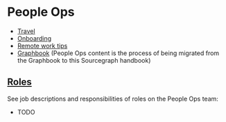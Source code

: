 # People Ops

- [Travel](travel.md)
- [Onboarding](onboarding/index.md)
- [Remote work tips](https://github.com/sourcegraph/Graphbook/blob/master/Onboarding/Distributed%20work%20tips.md)
- [Graphbook](https://github.com/sourcegraph/Graphbook) (People Ops content is the process of being migrated from the Graphbook to this Sourcegraph handbook)

## [Roles](roles.md)

See job descriptions and responsibilities of roles on the People Ops team:

- TODO
